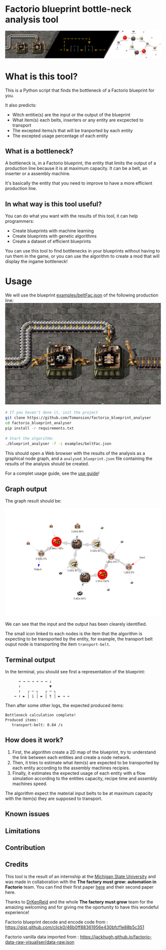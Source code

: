 # Factorio blueprint bottle-neck analysis tool

![](./doc/images/ban.png)

# What is this tool?

This is a Python script that finds the bottleneck of a Factorio blueprint for you.

It also predicts:
- Witch entitie(s) are the input or the output of the blueprint
- What item(s) each belts, inserters or any entity are excpected to transport
- The excepted items/s that will be tranported by each entity
- The excepted usage percentage of each entity

## What is a bottleneck?

A bottleneck is, in a Factorio blueprint, the entity that limits the output of a production line because it is at maximum capacity. It can be a belt, an inserter or a assembly machine.

It's basically the entity that you need to improve to have a more efficient production line.

## In what way is this tool useful?

You can do what you want with the results of this tool, it can help programmers:
- Create blueprints with machine learning
- Create blueprints with genetic algorithms
- Create a dataset of efficient blueprints

You can use this tool to find bottlenecks in your blueprints without having to run them in the game, or you can use the algorithm to create a mod that will display the ingame bottleneck!

# Usage

We will use the blueprint [examples/beltFac.json](./examples/beltFac.json) of the following production line:
![](./doc/images/blueprint_belt_fac_1.png)

```bash
# If you haven't done it, init the project
git clone https://github.com/Tomansion/factorio_blueprint_analyser
cd factorio_blueprint_analyser
pip install -r requirements.txt

# Start the algorithm:
./blueprint_analyser -f -i examples/beltFac.json
```

This should open a Web browser with the results of the analysis as a graphical node graph, and a `analysed_blueprint.json` file containing the results of the analysis should be created.

For a complet usage guide, see the [use guide](./doc/use_guide.md)!

## Graph output

The graph result should be:

![](./doc/images/node_graph_belt_fac_1.png)

We can see that the input and the output has been clearely identified.

The small icon linked to each nodes is the item that the algorithm is expecting to be transported by the entity, for example, the transport belt ouput node is transporting the item `transport-belt`.

## Terminal output

In the terminal, you should see first a representation of the blueprint:

```
      → → → → → → → ↓
      ↑             ▼
      ↑   ┌ ─ ┐   ┌ ─ ┐
    → ↑ ► │ i │ ► │ t │ ► → →
```

Then after some other logs, the expected produced items:

```
Bottleneck calculation complete!
Produced items:
   transport-belt: 0.84 /s
```

## How does it work?

1. First, the algorithm create a 2D map of the blueprint, try to understand the link between each entities and create a node network.
2. Then, it tries to estimate what item(s) are expected to be transported by each entity according to the assembly machines recipies.
3. Finally, it estimates the expected usage of each entity with a flow simulation according to the entities capacity, recipe time and assembly machines speed.

The algorithm expect the material input belts to be at maximum capacity with the item(s) they are supposed to transport.

## Known issues

## Limitations

## Contribution

## Credits

This tool is the result of an internship at the [Michigan State University](https://msu.edu/) and was made in collaboration with the **The factory must grow: automation in Factorio** team. You can find their first paper [here](https://arxiv.org/abs/2102.04871) and their second paper here.

Thanks to [DrKenReid](https://github.com/DrKenReid) and the whole **The factory must grow** team for the amaizing welcoming and for giving me the oportunity to have this wondeful experience!


Factorio blueprint decode and encode code from : https://gist.github.com/click0/46b0ff88361956e430bfcf1e88b5c351

Factorio vanilla data imported from : https://jackhugh.github.io/factorio-data-raw-visualiser/data-raw.json
